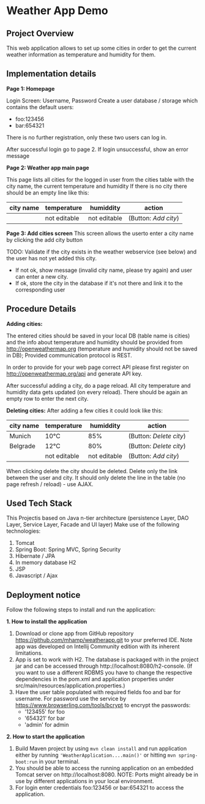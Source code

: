 # Weather App Demo
## Project Overview
This web application allows to set up some cities in order to get the current weather information as temperature and humidity for them.

## Implementation details 

**Page 1: Homepage**

Login Screen: Username, Password
Create a user database / storage which contains the default users: 
- foo:123456
- bar:654321

There is no further registration, only these two users can log in. 

After successful login go to page 2. If login unsuccessful, show an error message


**Page 2: Weather app main page**

This page lists all cities for the logged in user from the cities table with the city name, the current temperature and humidity
If there is no city there should be an empty line like this:

| city name | temperature | humiddity  | action |
| ------------- | ------------- | ------------- | ------------- |
|   | not editable  | not editable  | (Button: *Add city*)  |


**Page 3: Add cities screen**
This screen allows the userto  enter a city name by clicking the add city button

TODO:
Validate if the city exists in the weather webservice (see below) and the user has not yet added this city.

- If not ok, show message (invalid city name, please try again) and user can enter a new city.
- If ok, store the city in the database if it's not there and link it to the corresponding user

## Procedure Details 
**Adding cities:**

The entered cities should be saved in your local DB (table name is cities) and the info about temperature and humidity should be
provided from http://openweathermap.org (temperature and humidity should not be saved in DB); Provided communication protocol is
REST.

In order to provide for your web page correct API please first register on http://openweathermap.org/api and generate API key.

After successful adding a city, do a page reload.
All city temperature and humidity data gets updated (on every reload). 
There should be again an empty row to enter the next city.

**Deleting cities:**
After adding a few cities it could look like this:

| city name | temperature | humiddity  | action |
| ------------- | ------------- | ------------- | ------------- |
|  Munich | 10°C  | 85%  | (Button: *Delete city*)  |
|  Belgrade | 12°C  | 80%  | (Button: *Delete city*)  |
|   | not editable  | not editable  | (Button: *Add city*)  |


When clicking delete the city should be deleted. Delete only the link between the user and city.
It should only delete the line in the table (no page refresh / reload) - use AJAX.

## Used Tech Stack
This Projectis  based on Java n-tier architecture (persistence Layer, DAO Layer, Service Layer, Facade and UI layer)
Make use of the following technologies:
1. Tomcat
2. Spring Boot: Spring MVC, Spring Security
3. Hibernate / JPA
4. In memory database H2
5. JSP
6. Javascript / Ajax


## Deployment notice
Follow the following steps to install and run the application: 

**1. How to install the application**

1. Download or clone app from GitHub repository https://github.com/mhamp/weatherapp.git to your preferred IDE. Note app was developed on Intellij Community edition with its inherent limitations.  
2. App is set to work with H2. The database is packaged with in the project jar and can be accessed through http://localhost:8080/h2-console. (If you want to use a different RDBMS you have to change the respective dependencies in the pom.xml and application properties under src/main/resources/application.properties.) 
3. Have the user table populated with required fields foo and bar for username. For password use the service  by https://www.browserling.com/tools/bcrypt to encrypt the passwords: 
    - '123455' for foo
    - '654321' for bar
    - 'admin' for admin


**2. How to start the application**
1. Build Maven project by using `mvn clean install` and run application either by running `'WeatherApplication....main()'` or hitting `mvn spring-boot:run` in your terminal.
2. You should be able to access the running application on an embedded Tomcat server on http://localhost:8080. NOTE: Ports might already be in use by different applications in your local environment.    
3. For login enter credentials foo:123456 or bar:654321 to access the application.             